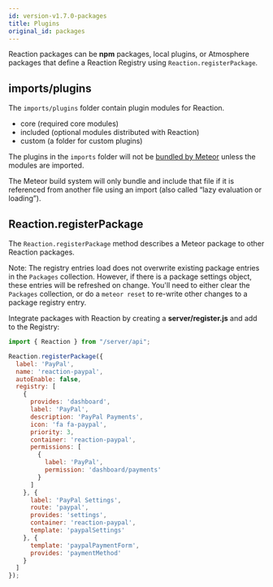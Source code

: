 ```yaml
---
id: version-v1.7.0-packages
title: Plugins
original_id: packages
---
```

    
Reaction packages can be **npm** packages, local plugins, or Atmosphere packages that define a Reaction Registry using `Reaction.registerPackage`.

## imports/plugins

The `imports/plugins` folder contain plugin modules for Reaction.

- core (required core modules)
- included (optional modules distributed with Reaction)
- custom (a folder for custom plugins)

The plugins in the `imports` folder will not be [bundled by Meteor](https://guide.meteor.com/structure.html#structuring-imports) unless the modules are imported.

The Meteor build system will only bundle and include that file if it is referenced from another file using an import (also called “lazy evaluation or loading”).

## Reaction.registerPackage

The `Reaction.registerPackage` method describes a Meteor package to other Reaction packages.

Note: The registry entries load does not overwrite existing package entries in the `Packages` collection. However, if there is a package settings object, these entries will be refreshed on change. You'll need to either clear the `Packages` collection, or do a `meteor reset` to re-write other changes to a package registry entry.

Integrate packages with Reaction by creating a **server/register.js** and add to the Registry:

```js
import { Reaction } from "/server/api";

Reaction.registerPackage({
  label: 'PayPal',
  name: 'reaction-paypal',
  autoEnable: false,
  registry: [
    {
      provides: 'dashboard',
      label: 'PayPal',
      description: 'PayPal Payments',
      icon: 'fa fa-paypal',
      priority: 3,
      container: 'reaction-paypal',
      permissions: [
        {
          label: 'PayPal',
          permission: 'dashboard/payments'
        }
      ]
    }, {
      label: 'PayPal Settings',
      route: 'paypal',
      provides: 'settings',
      container: 'reaction-paypal',
      template: 'paypalSettings'
    }, {
      template: 'paypalPaymentForm',
      provides: 'paymentMethod'
    }
  ]
});
```
